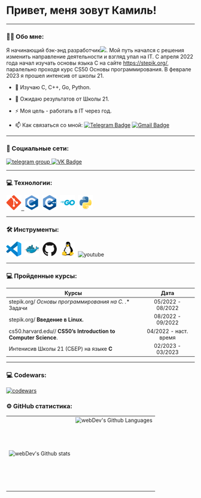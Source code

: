 
# Привет, меня зовут Камиль!

---

### :man_technologist: Обо мне:

Я начинающий бэк-энд разработчик<img src="https://media.giphy.com/media/WUlplcMpOCEmTGBtBW/giphy.gif" width="30px">. Мой путь начался с решения изменить направление деятельности и взгляд упал на IT. С апреля 2022 года начал изучать основы языка С на сайте https://stepik.org/, паралельно проходя курс CS50 Основы программирования. В феврале 2023 я прошел интенсив от школы 21.

- :telescope: Изучаю C, С++, Go, Python.

- :seedling: Ожидаю результатов от Школы 21.

- :zap: Моя цель - работать в IT через год.

- :mailbox: Как связаться со мной: [![Telegram Badge](https://img.shields.io/badge/-kamilhakimov-blue?style=flat&logo=Telegram&logoColor=white)](https://t.me/kamilhakimov) [![Gmail Badge](https://img.shields.io/badge/-Gmail-red?style=flat&logo=Gmail&logoColor=white)](mailto:kamil.hakimov78@gmail.com)

---

### 🤝 Социальные сети:

  <div id="badges">
    <a href="https://t.me/kamilhakimov" target="_blank">
      <img src="https://cdn-icons-png.flaticon.com/512/2111/2111646.png" width="40" height="40" alt="telegram group" />
    </a>
    <a href="https://vk.com/kamil_hakimov" target="_blank">
      <img src="https://cdn-icons-png.flaticon.com/512/145/145813.png" width="40" height="40" alt="VK Badge"/>
    </a>
  </div>

---

### 💻 Технологии:

<div>
  <a href="#">
    <img src="https://github.com/devicons/devicon/blob/master/icons/git/git-original.svg" title="git" alt="git" width="40" height="40"/>&nbsp
  </a>
  <img src="https://github.com/devicons/devicon/blob/master/icons/c/c-original.svg" title="с" alt="с" width="40" height="40"/>&nbsp
  <img src="https://github.com/devicons/devicon/blob/master/icons/cplusplus/cplusplus-original.svg" title="с++" alt="с++" width="40" height="40"/>&nbsp
  <img src="https://github.com/devicons/devicon/blob/master/icons/go/go-original-wordmark.svg" title="go" alt="go" width="40" height="40"/>&nbsp
  <img src="https://github.com/devicons/devicon/blob/master/icons/python/python-original.svg" title="python" alt="python" width="40" height="40"/>&nbsp
</div>

---

### 🛠 Инструменты:


<div>
  <img src="https://github.com/devicons/devicon/blob/master/icons/vscode/vscode-original.svg" title="vscode" alt="vscode" width="40" height="40"/>&nbsp;
  <img src="https://github.com/devicons/devicon/blob/master/icons/docker/docker-original.svg" title="docker" alt="docker" width="40" height="40"/>&nbsp;
  <img src="https://github.com/devicons/devicon/blob/master/icons/github/github-original.svg" title="github" alt="github" width="40" height="40"/>&nbsp;
  <img src="https://github.com/devicons/devicon/blob/master/icons/linux/linux-original.svg" title="linux" alt="linux" width="40" height="40"/>&nbsp;
   <img src="https://camo.githubusercontent.com/33814af29e352c4985b084adb54f64a68ddfe57c2b89c656a0e2532fb824e59d/68747470733a2f2f75706c6f61642e77696b696d656469612e6f72672f77696b6970656469612f636f6d6d6f6e732f392f39652f596f75547562655f4c6f676f5f253238323031332d323031372532392e737667" title="youtube" alt="youtube" width="40" height="40"/>&nbsp;
</div>



---

### 💻 Пройденные курсы:

| Курсы                                                                     | Дата              |
| --------------------------------------------------------------------------| :---------------: |
| stepik.org/ *Основы программирования на C. .** Задачи                         | 05/2022 - 08/2022 |
| stepik.org/ **Введение в Linux.**                                             | 08/2022 - 09/2022 |
| cs50.harvard.edu// **CS50’s Introduction to Computer Science**.               | 04/2022 - наст. время |
| Интенисив Школы 21 (СБЕР) на языке **C**                                      | 02/2023 - 03/2023 |

---

### 💻 Codewars: 

[![codewars](https://www.codewars.com/users/kamil116rus/badges/large)](https://www.codewars.com/users/kamil116rus)

### ⚙️ GitHub статистика:

<table>
  <tr>
    <td>
      <img align="left" src="http://github-readme-streak-stats.herokuapp.com?user=kamil116rus&theme=dark&background=000000" alt="webDev's Github stats">
    </td>
    <td>
      <img height="195px" align="right" alt="webDev's Github Languages" src="https://github-readme-stats.vercel.app/api/top-langs/?username=kamil116rus&layout=compact&theme=vision-friendly-dark">
    </td>
  </tr>
</table>
